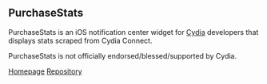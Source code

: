 PurchaseStats
-------------

PurchaseStats is an iOS notification center widget for [Cydia](https://cydia.saurik.com/) developers that displays stats scraped from Cydia Connect.

PurchaseStats is not officially endorsed/blessed/supported by Cydia.

[Homepage](http://cydia.joedj.net/packages/purchasestats/)
[Repository](http://cydia.joedj.net/)
